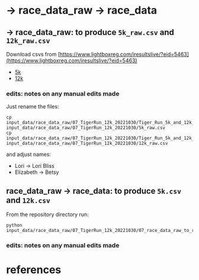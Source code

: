 # -> race_data_raw -> race_data

## -> race_data_raw: to produce `5k_raw.csv` and `12k_raw.csv`
Download csvs from [https://www.lightboxreg.com/iresultslive/?eid=5463](https://www.lightboxreg.com/iresultslive/?eid=5463)
* [5k](https://www.lightboxreg.com/iresultslive/?op=downloadcsv&eid=5463&racename=5K)
* [12k](https://www.lightboxreg.com/iresultslive/?op=downloadcsv&eid=5463&racename=12K)

### edits: notes on any manual edits made
Just rename the files:
```
cp input_data/race_data_raw/07_TigerRun_12k_20221030/Tiger_Run_5k_and_12k_5K.csv input_data/race_data_raw/07_TigerRun_12k_20221030/5k_raw.csv
cp input_data/race_data_raw/07_TigerRun_12k_20221030/Tiger_Run_5k_and_12k_12K.csv input_data/race_data_raw/07_TigerRun_12k_20221030/12k_raw.csv
```
and adjust names:
* Lori -> Lori Bliss
* Elizabeth -> Betsy

## race_data_raw -> race_data: to produce `5k.csv` and `12k.csv`
From the repository directory run:
```
python input_data/race_data_raw/07_TigerRun_12k_20221030/07_race_data_raw_to_race_data.py
```

### edits: notes on any manual edits made

# references